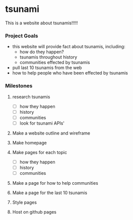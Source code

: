 # tsunami
This is a website about tsunamis!!!!!

### Project Goals
 - this website will provide fact about tsunamis, including:
   - how do they happen?
   - tsunamis throughout history
   - communities effected by tsunamis
 - pull last 10 tsunamis from the web
 - how to help people who have been effected by tsunamis

### Milestones

1. research tsunamis 
   - [ ] how they happen
   - [ ] history
   - [ ] communities
   - [ ] look for tsunami APIs'

2. Make a website outline and wireframe

3. Make homepage
   
4. Make pages for each topic
   - [ ] how they happen
   - [ ] history
   - [ ] communities

5. Make a page for how to help communities
   
6. Make a page for the last 10 tsunamis
   
7. Style pages
   
8. Host on github pages

